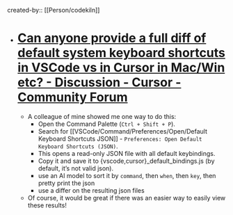 created-by:: [[Person/codekiln]]

- # [Can anyone provide a full diff of default system keyboard shortcuts in VSCode vs in Cursor in Mac/Win etc? - Discussion - Cursor - Community Forum](https://forum.cursor.com/t/can-anyone-provide-a-full-diff-of-default-system-keyboard-shortcuts-in-vscode-vs-in-cursor-in-mac-win-etc/45333)
	- A colleague of mine showed me one way to do this:
		- Open the Command Palette (`Ctrl + Shift + P`).
		- Search for [[VSCode/Command/Preferences/Open/Default Keyboard Shortcuts JSON]] -  `Preferences: Open Default Keyboard Shortcuts (JSON)`.
		- This opens a read-only JSON file with all default keybindings.
		- Copy it and save it to {vscode,cursor}\_default\_bindings.js (by default, it’s not valid json).
		- use an AI model to sort it by `command`, then `when`, then `key`, then pretty print the json
		- use a differ on the resulting json files
	- Of course, it would be great if there was an easier way to easily view these results!